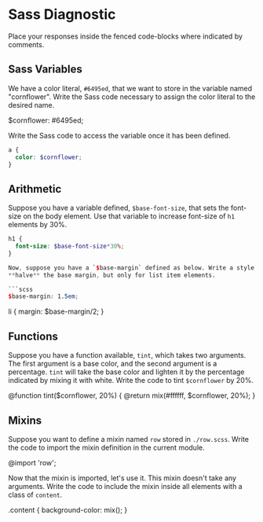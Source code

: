 # Sass Diagnostic

Place your responses inside the fenced code-blocks where indicated by comments.

## Sass Variables

We have a color literal, `#6495ed`, that we want to store in the variable named
"cornflower". Write the Sass code necessary to assign the color literal to the
desired name.

$cornflower: #6495ed;

Write the Sass code to access the variable once it has been defined.

```scss
a {
  color: $cornflower;
}
```

## Arithmetic

Suppose you have a variable defined, `$base-font-size`, that sets the font-size
on the body element. Use that variable to increase font-size of `h1`
elements by 30%.

```scss
h1 {
  font-size: $base-font-size*30%;
}

Now, suppose you have a `$base-margin` defined as below. Write a style rule to
**halve** the base margin, but only for list item elements.

```scss
$base-margin: 1.5em;
```

li {
margin: $base-margin/2;
}

## Functions

Suppose you have a function available, `tint`, which takes two arguments. The
first argument is a base color, and the second argument is a percentage. `tint`
will take the base color and lighten it by the percentage indicated by mixing it
with white. Write the code to tint `$cornflower` by 20%.


@function tint($cornflower, 20%) {
  @return mix(#ffffff, $cornflower, 20%);
}

## Mixins

Suppose you want to define a mixin named `row` stored in `./row.scss`. Write the
code to import the mixin definition in the current module.

@import 'row';

Now that the mixin is imported, let's use it. This mixin doesn't take any
arguments. Write the code to include the mixin inside all elements with a
class of `content`.

.content {
 background-color: mix();
}
